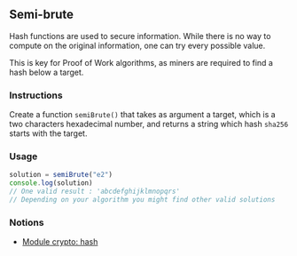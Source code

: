 ## Semi-brute

Hash functions are used to secure information. While there is no way to compute on the original information, one can try every possible value. 

This is key for Proof of Work algorithms, as miners are required to find a hash below a target.

### Instructions

Create a function `semiBrute()` that takes as argument a target, which is a two characters hexadecimal number, and returns a string which hash `sha256` starts with the target.

### Usage

```js
solution = semiBrute("e2")
console.log(solution)
// One valid result : 'abcdefghijklmnopqrs'
// Depending on your algorithm you might find other valid solutions

```

### Notions

- [Module crypto: hash](https://nodejs.org/docs/latest-v14.x/api/crypto.html#crypto_class_hash)

